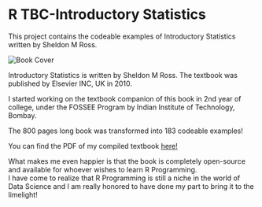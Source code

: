 <h1>R TBC-Introductory Statistics</h1>
This project contains the codeable examples of Introductory Statistics written by Sheldon M Ross.<br>


![Book Cover](https://github.com/jasleen101010/R-TBC-Introductory-Statistics/blob/main/book%20_cover.png)

Introductory Statistics is written by Sheldon M Ross. The textbook was published by Elsevier INC, UK in 2010.<br>

I started working on the textbook companion of this book in 2nd year of college, under the FOSSEE Program by Indian Institute of Technology, Bombay.<br>

The 800 pages long book was transformed into 183 codeable examples!<br>

You can find the PDF of my compiled textbook [here!](https://r.fossee.in/textbook_run/252/2/1)

What makes me even happier is that the book is completely open-source and available for whoever wishes to learn R Programming.<br>
I have come to realize that R Programming is still a niche in the world of Data Science and I am really honored to have done my part to bring it to the limelight!<br>
